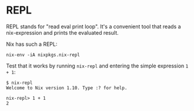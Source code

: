 # REPL

REPL stands for "read eval print loop". It's a convenient tool that
reads a nix-expression and prints the evaluated result.

Nix has such a REPL:

```
nix-env -iA nixpkgs.nix-repl
```

Test that it works by running `nix-repl` and entering the simple expression `1 + 1`:

```
$ nix-repl
Welcome to Nix version 1.10. Type :? for help.

nix-repl> 1 + 1
2
```
